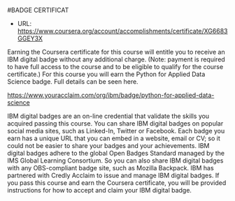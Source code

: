 #BADGE CERTIFICAT

* URL: https://www.coursera.org/account/accomplishments/certificate/XG6683GGEY3X

Earning the Coursera certificate for this course will entitle you to receive an IBM digital badge without any additional charge.
(Note: payment is required to have full access to the course and to be eligible to qualify for the course certificate.)
For this course you will earn the Python for Applied Data Science badge.
Full details can be seen here.

https://www.youracclaim.com/org/ibm/badge/python-for-applied-data-science

IBM digital badges are an on-line credential that validate the skills you acquired passing this course.
You can share IBM digital badges on popular social media sites, such as Linked-In, Twitter or Facebook.
Each badge you earn has a unique URL that you can embed in a website, email or CV;
so it could not be easier to share your badges and your achievements.
IBM digital badges adhere to the global Open Badges Standard managed by the IMS Global Learning Consortium.
So you can also share IBM digital badges with any OBS-compliant badge site,
such as Mozilla Backpack.
IBM has partnered with Credly Acclaim to issue and manage IBM digital badges.
If you pass this course and earn the Coursera certificate, you will be provided instructions for how to accept and claim your IBM digital badge.
